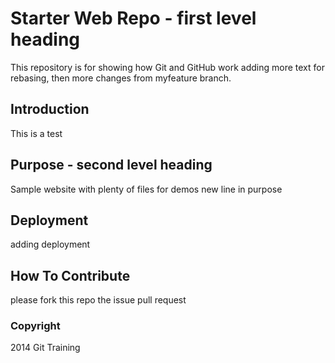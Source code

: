 # Starter Web Repo - first level heading

This repository is for showing how Git and GitHub work
adding more text for rebasing, then more changes from
myfeature branch.

## Introduction

This is a test

## Purpose - second level heading

Sample website with plenty of files for demos
new line in purpose

## Deployment

adding deployment

## How To Contribute

please fork this repo the issue pull request

### Copyright

2014 Git Training
